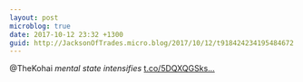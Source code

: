 ```yaml
---
layout: post
microblog: true
date: 2017-10-12 23:32 +1300
guid: http://JacksonOfTrades.micro.blog/2017/10/12/t918424234195484672.html
---
```

@TheKohai *mental state intensifies* [t.co/5DQXQGSks...](https://t.co/5DQXQGSksw)
